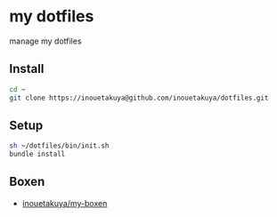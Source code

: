 my dotfiles
===========

manage my dotfiles

## Install

```sh
cd ~
git clone https://inouetakuya@github.com/inouetakuya/dotfiles.git
```

## Setup

```sh
sh ~/dotfiles/bin/init.sh
bundle install
```

## Boxen

* [inouetakuya/my-boxen](https://github.com/inouetakuya/my-boxen)
